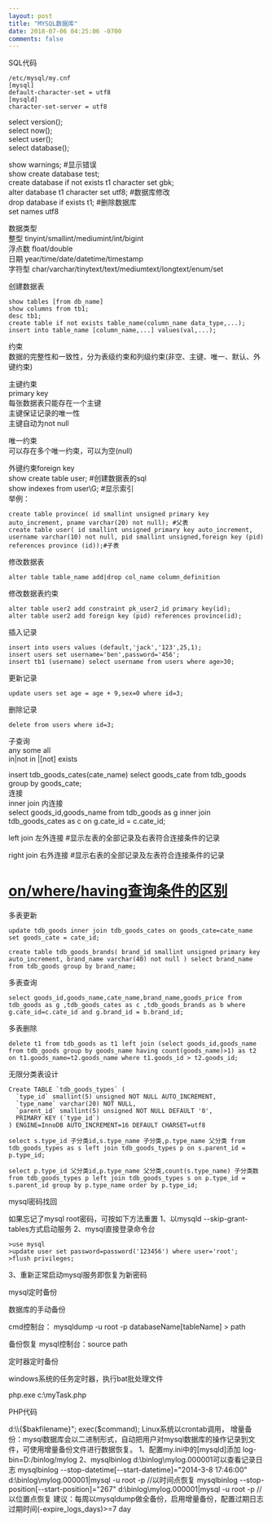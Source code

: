 ```yaml
---
layout: post
title: "MYSQL数据库"
date: 2018-07-06 04:25:06 -0700
comments: false
---
```



SQL代码

	/etc/mysql/my.cnf  
	[mysql]  
	default-character-set = utf8  
	[mysqld]  
	character-set-server = utf8  
	   
select version();  
select now();  
select user();  
select database();  
  
show warnings; #显示错误  
show create database test;  
create database if not exists t1 character set gbk;  
alter database t1 character set utf8; #数据库修改  
drop database if exists t1; #删除数据库  
set names utf8  
  
数据类型  
整型  tinyint/smallint/mediumint/int/bigint  
浮点数     float/double  
日期  year/time/date/datetime/timestamp  
字符型  char/varchar/tinytext/text/mediumtext/longtext/enum/set  
  
创建数据表  

	show tables [from db_name]  
	show columns from tb1;  
	desc tb1;  
	create table if not exists table_name(column_name data_type,...);  
	insert into table_name [column_name,...] values(val,...);  
  
约束  
数据的完整性和一致性，分为表级约束和列级约束(非空、主键、唯一、默认、外键约束)  
  
主键约束  
primary key  
每张数据表只能存在一个主键  
主键保证记录的唯一性  
主键自动为not null  
  
唯一约束  
可以存在多个唯一约束，可以为空(null)  
  
外键约束foreign key  
show create table user;   #创建数据表的sql  
show indexes from user\G; #显示索引  
举例：  

	create table province( id smallint unsigned primary key auto_increment, pname varchar(20) not null); #父表  
	create table user( id smallint unsigned primary key auto_increment, username varchar(10) not null, pid smallint unsigned,foreign key (pid) references province (id));#子表  
  
修改数据表  

	alter table table_name add|drop col_name column_definition  
修改数据表约束  

	alter table user2 add constraint pk_user2_id primary key(id);  
	alter table user2 add foreign key (pid) references province(id);  
  
插入记录  

	insert into users values (default,'jack','123',25,1);  
	insert users set username='ben',password='456';  
	insert tb1 (username) select username from users where age>30;  
更新记录  

	update users set age = age + 9,sex=0 where id=3;  
删除记录  

	delete from users where id=3;  
  
子查询  
any some all  
in|not in |[not] exists  
  
insert tdb_goods_cates(cate_name) select goods_cate from tdb_goods group by goods_cate;  
连接  
inner join 内连接  
select goods_id,goods_name from tdb_goods as g inner join tdb_goods_cates as c on g.cate_id = c.cate_id;  
  
left join  左外连接 #显示左表的全部记录及右表符合连接条件的记录  
  
right join 右外连接 #显示右表的全部记录及左表符合连接条件的记录  

# [on/where/having查询条件的区别](https://www.cnblogs.com/sky6699/p/5238584.html)
  
多表更新 
 
	update tdb_goods inner join tdb_goods_cates on goods_cate=cate_name set goods_cate = cate_id;  
	  
	create table tdb_goods_brands( brand_id smallint unsigned primary key auto_increment, brand_name varchar(40) not null ) select brand_name from tdb_goods group by brand_name;  
  
多表查询 
 
	select goods_id,goods_name,cate_name,brand_name,goods_price from tdb_goods as g ,tdb_goods_cates as c ,tdb_goods_brands as b where g.cate_id=c.cate_id and g.brand_id = b.brand_id;  
  
多表删除  

	delete t1 from tdb_goods as t1 left join (select goods_id,goods_name from tdb_goods group by goods_name having count(goods_name)>1) as t2 on t1.goods_name=t2.goods_name where t1.goods_id > t2.goods_id;  
  
无限分类表设计 
 
	Create TABLE `tdb_goods_types` (  
	  `type_id` smallint(5) unsigned NOT NULL AUTO_INCREMENT,  
	  `type_name` varchar(20) NOT NULL,  
	  `parent_id` smallint(5) unsigned NOT NULL DEFAULT '0',  
	  PRIMARY KEY (`type_id`)  
	) ENGINE=InnoDB AUTO_INCREMENT=16 DEFAULT CHARSET=utf8  
	  
	select s.type_id 子分类id,s.type_name 子分类,p.type_name 父分类 from tdb_goods_types as s left join tdb_goods_types p on s.parent_id = p.type_id;  
	  
	select p.type_id 父分类id,p.type_name 父分类,count(s.type_name) 子分类数 from tdb_goods_types p left join tdb_goods_types s on p.type_id = s.parent_id group by p.type_name order by p.type_id;  
mysql密码找回

如果忘记了mysql root密码，可按如下方法重置
1、以mysqld --skip-grant-tables方式启动服务
2、mysql直接登录命令台

	>use mysql
	>update user set password=password('123456') where user='root';
	>flush privileges;
3、重新正常启动mysql服务即恢复为新密码

mysql定时备份

数据库的手动备份

cmd控制台： mysqldump -u root -p databaseName[tableName]  > path

 备份恢复 mysql控制台：source  path

定时器定时备份

windows系统的任务定时器，执行bat批处理文件

php.exe c:\myTask.php

PHP代码

<?php
//myTask.php 
date_default_timezone_set('PRC');//设置时区
$bakfilename = date("YmdHis",time());
//备份temp数据库的dept表
$command = "mysqldump -u root -p test dept > d:\\{$bakfilename}";
exec($command);
Linux系统以crontab调用，

增量备份：mysql数据库会以二进制形式，自动把用户对mysql数据库的操作记录到文件，可使用增量备份文件进行数据恢复。

	1、配置my.ini中的[mysqld]添加 log-bin=D:/binlog/mylog
	
	2、mysqlbinlog d:\binlog\mylog.000001可以查看记录日志
	
	mysqlbinlog --stop-datetime[--start-datetime]="2014-3-8 17:46:00" d:\binlog\mylog.000001|mysql -u root -p //以时间点恢复
	
	mysqlbinlog --stop-position[--start-position]="267" d:\binlog\mylog.000001|mysql -u root -p //以位置点恢复

建议：每周以mysqldump做全备份，启用增量备份，配置过期日志过期时间(-expire_logs_days)>=7 day